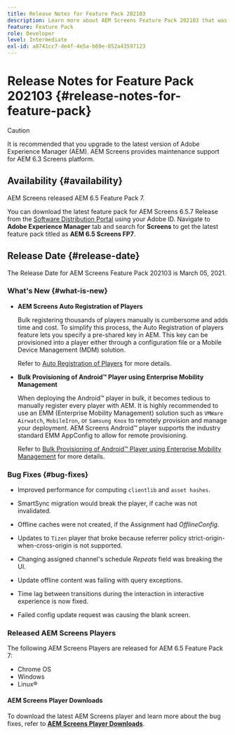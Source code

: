 ```yaml
---
title: Release Notes for Feature Pack 202103
description: Learn more about AEM Screens Feature Pack 202103 that was released on March 05, 2021.
feature: Feature Pack
role: Developer
level: Intermediate
exl-id: a8741cc7-de4f-4e5a-b69e-852a43597123
---
```

# Release Notes for Feature Pack 202103 {#release-notes-for-feature-pack}

>[!CAUTION]
>It is recommended that you upgrade to the latest version of Adobe Experience Manager (AEM). AEM Screens provides maintenance support for AEM 6.3 Screens platform.

## Availability {#availability}

AEM Screens released AEM 6.5 Feature Pack 7.

You can download the latest feature pack for AEM Screens 6.5.7 Release from the [Software Distribution Portal](https://experience.adobe.com/#/downloads/content/software-distribution/en/aem.html) using your Adobe ID. Navigate to **Adobe Experience Manager** tab and search for **Screens** to get the latest feature pack titled as **AEM 6.5 Screens FP7**.

## Release Date {#release-date}

The Release Date for AEM Screens Feature Pack 202103 is March 05, 2021.

### What's New {#what-is-new}

* **AEM Screens Auto Registration of Players** 

   Bulk registering thousands of players manually is cumbersome and adds time and cost. To simplify this process, the Auto Registration of players feature lets you specify a pre-shared key in AEM. This key can be provisioned into a player either through a configuration file or a Mobile Device Management (MDM) solution.
   
   Refer to [Auto Registration of Players](/help/user-guide/auto-registration-players.md) for more details.


* **Bulk Provisioning of Android&trade; Player using Enterprise Mobility Management**
   
   When deploying the Android&trade; player in bulk, it becomes tedious to manually register every player with AEM. It is highly recommended to use an EMM (Enterprise Mobility Management) solution such as `VMWare Airwatch`, `MobileIron`, or `Samsung Knox` to remotely provision and manage your deployment. AEM Screens Android&trade; player supports the industry standard EMM AppConfig to allow for remote provisioning.

   Refer to [Bulk Provisioning of Android&trade; Player using Enterprise Mobility Management](/help/user-guide/implementing-android-player.md#implementation) for more details.


### Bug Fixes {#bug-fixes}

* Improved performance for computing `clientlib` and `asset hashes`.

* SmartSync migration would break the player, if cache was not invalidated.

* Offline caches were not created, if the Assignment had *OfflineConfig*.

* Updates to `Tizen` player that broke because referrer policy strict-origin-when-cross-origin is not supported.

* Changing assigned channel's schedule *Repeats* field was breaking the UI.

* Update offline content was failing with query exceptions.

* Time lag between transitions during the interaction in interactive experience is now fixed.

* Failed config update request was causing the blank screen.

### Released AEM Screens Players

The following AEM Screens Players are released for AEM 6.5 Feature Pack 7:

* Chrome OS
* Windows
* Linux&reg;

#### AEM Screens Player Downloads

To download the latest AEM Screens player and learn more about the bug fixes, refer to **[AEM Screens Player Downloads](https://download.macromedia.com/screens/index.html)**.
